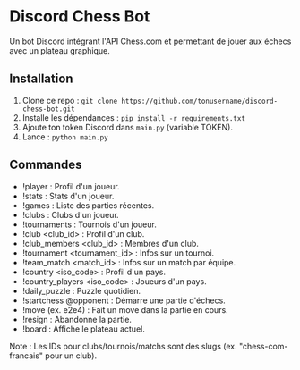 # Discord Chess Bot

Un bot Discord intégrant l'API Chess.com et permettant de jouer aux échecs avec un plateau graphique.

## Installation
1. Clone ce repo : `git clone https://github.com/tonusername/discord-chess-bot.git`
2. Installe les dépendances : `pip install -r requirements.txt`
3. Ajoute ton token Discord dans `main.py` (variable TOKEN).
4. Lance : `python main.py`

## Commandes
- !player <username> : Profil d'un joueur.
- !stats <username> : Stats d'un joueur.
- !games <username> : Liste des parties récentes.
- !clubs <username> : Clubs d'un joueur.
- !tournaments <username> : Tournois d'un joueur.
- !club <club_id> : Profil d'un club.
- !club_members <club_id> : Membres d'un club.
- !tournament <tournament_id> : Infos sur un tournoi.
- !team_match <match_id> : Infos sur un match par équipe.
- !country <iso_code> : Profil d'un pays.
- !country_players <iso_code> : Joueurs d'un pays.
- !daily_puzzle : Puzzle quotidien.
- !startchess @opponent : Démarre une partie d'échecs.
- !move <move> (ex. e2e4) : Fait un move dans la partie en cours.
- !resign : Abandonne la partie.
- !board : Affiche le plateau actuel.

Note : Les IDs pour clubs/tournois/matchs sont des slugs (ex. "chess-com-francais" pour un club).

